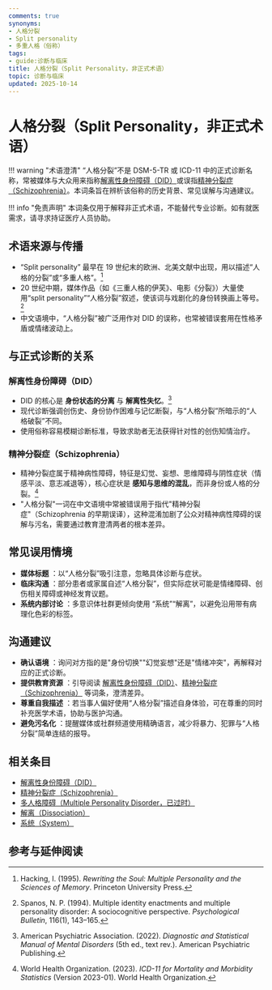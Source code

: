 ```yaml
---
comments: true
synonyms:
- 人格分裂
- Split personality
- 多重人格（俗称）
tags:
- guide:诊断与临床
title: 人格分裂（Split Personality，非正式术语）
topic: 诊断与临床
updated: 2025-10-14
---
```


# 人格分裂（Split Personality，非正式术语）

!!! warning "术语澄清"
    “人格分裂”不是 DSM-5-TR 或 ICD-11 中的正式诊断名称，常被媒体与大众用来指称[解离性身份障碍（DID）](DID.md)或误指[精神分裂症（Schizophrenia）](Schizophrenia-SZ.md)。本词条旨在辨析该俗称的历史背景、常见误解与沟通建议。

!!! info "免责声明"
    本词条仅用于解释非正式术语，不能替代专业诊断。如有就医需求，请寻求持证医疗人员协助。

## 术语来源与传播

- “Split personality” 最早在 19 世纪末的欧洲、北美文献中出现，用以描述“人格的分裂”或“多重人格”。[^hacking1995]
- 20 世纪中期，媒体作品（如《三重人格的伊芙》、电影《分裂》）大量使用“split personality”“人格分裂”叙述，使该词与戏剧化的身份转换画上等号。[^spanos1994]
- 中文语境中，“人格分裂”被广泛用作对 DID 的误称，也常被错误套用在性格矛盾或情绪波动上。

## 与正式诊断的关系

### 解离性身份障碍（DID）

- DID 的核心是 **身份状态的分离** 与 **解离性失忆**。[^apa2022]
- 现代诊断强调创伤史、身份协作困难与记忆断裂，与“人格分裂”所暗示的“人格破裂”不同。
- 使用俗称容易模糊诊断标准，导致求助者无法获得针对性的创伤知情治疗。

### 精神分裂症（Schizophrenia）

- 精神分裂症属于精神病性障碍，特征是幻觉、妄想、思维障碍与阴性症状（情感平淡、意志减退等），核心症状是 **感知与思维的混乱**，而非身份或人格的分裂。[^who2023]
- "人格分裂"一词在中文语境中常被错误用于指代"精神分裂症"（Schizophrenia 的早期误译），这种混淆加剧了公众对精神病性障碍的误解与污名，需要通过教育澄清两者的根本差异。

## 常见误用情境

- **媒体标题** ：以“人格分裂”吸引注意，忽略具体诊断与症状。
- **临床沟通** ：部分患者或家属自述“人格分裂”，但实际症状可能是情绪障碍、创伤相关障碍或神经发育议题。
- **系统内部讨论** ：多意识体社群更倾向使用 “系统”“解离”，以避免沿用带有病理化色彩的标签。

## 沟通建议

- **确认语境** ：询问对方指的是"身份切换""幻觉妄想"还是"情绪冲突"，再解释对应的正式诊断。
- **提供教育资源** ：引导阅读 [解离性身份障碍（DID）](DID.md)、[精神分裂症（Schizophrenia）](Schizophrenia-SZ.md) 等词条，澄清差异。
- **尊重自我描述** ：若当事人偏好使用“人格分裂”描述自身体验，可在尊重的同时补充医学术语，协助与医护沟通。
- **避免污名化** ：提醒媒体或社群频道使用精确语言，减少将暴力、犯罪与“人格分裂”简单连结的报导。

## 相关条目

- [解离性身份障碍（DID）](DID.md)
- [精神分裂症（Schizophrenia）](Schizophrenia-SZ.md)
- [多人格障碍（Multiple Personality Disorder，已过时）](Multiple-Personality-Disorder-Obsolete.md)
- [解离（Dissociation）](Dissociation.md)
- [系统（System）](System.md)

## 参考与延伸阅读

[^hacking1995]: Hacking, I. (1995). *Rewriting the Soul: Multiple Personality and the Sciences of Memory*. Princeton University Press.
[^spanos1994]: Spanos, N. P. (1994). Multiple identity enactments and multiple personality disorder: A sociocognitive perspective. *Psychological Bulletin*, 116(1), 143–165.
[^apa2022]: American Psychiatric Association. (2022). *Diagnostic and Statistical Manual of Mental Disorders* (5th ed., text rev.). American Psychiatric Publishing.
[^who2023]: World Health Organization. (2023). *ICD-11 for Mortality and Morbidity Statistics* (Version 2023-01). World Health Organization.